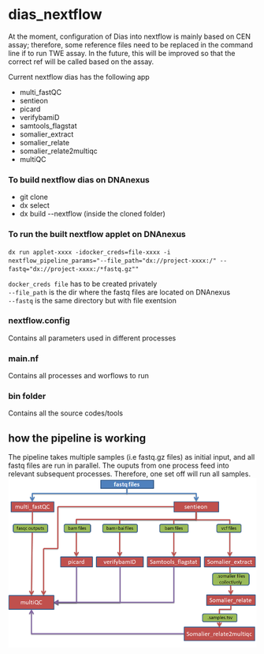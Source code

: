 # dias_nextflow

At the moment, configuration of Dias into nextflow is mainly based on CEN assay; therefore, some reference files need to be replaced in the command line if to run TWE assay.
In the future, this will be improved so that the correct ref will be called based on the assay.

Current nextflow dias has the following app 
 - multi_fastQC
 - sentieon
 - picard
 - verifybamiD
 - samtools_flagstat
 - somalier_extract
 - somalier_relate
 - somalier_relate2multiqc
 - multiQC
 
 
### To build nextflow dias on DNAnexus
 - git clone <repo>
 - dx select <DNAnexus project>
 - dx build --nextflow (inside the cloned folder)
 
### To run the built nextflow applet on DNAnexus 

`dx run applet-xxxx -idocker_creds=file-xxxx -i nextflow_pipeline_params="--file_path="dx://project-xxxx:/" --fastq="dx://project-xxxx:/*fastq.gz""`
 
`docker_creds file` has to be created privately \
`--file_path` is the dir where the fastq files are located on DNAnexus \
`--fastq` is the same directory but with file exentsion 

### nextflow.config
Contains all parameters used in different processes
### main.nf
Contains all processes and worflows to run
### bin folder
Contains all the source codes/tools
## how the pipeline is working
The pipeline takes multiple samples (i.e fastq.gz files) as initial input, and all fastq files are run in parallel. The ouputs from one process feed into relevant subsequent processes. Therefore, one set off will run all samples. 
![Image of workflow](workflow.png)
